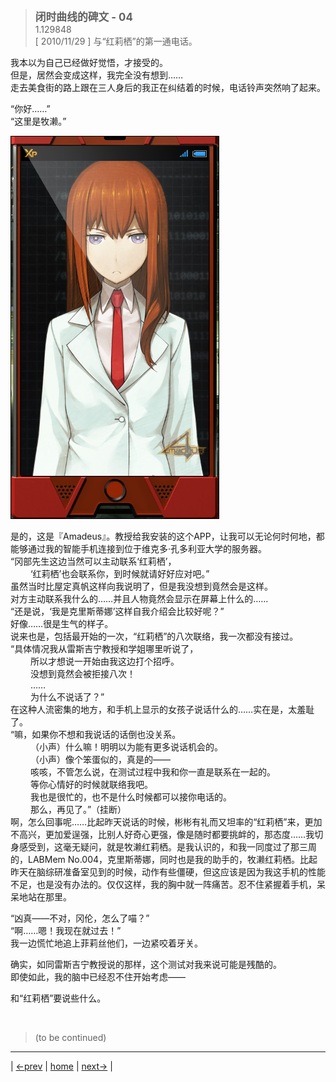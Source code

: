 > <big> **闭时曲线的碑文 - 04** </big>  
> 1.129848  
> [ 2010/11/29 ] 与“红莉栖”的第一通电话。  

我本以为自己已经做好觉悟，才接受的。  
但是，居然会变成这样，我完全没有想到……  
走去美食街的路上跟在三人身后的我正在纠结着的时候，电话铃声突然响了起来。  

“你好……”  
“这里是牧濑。”  

![](../pics/0008-1.png)

是的，这是『Amadeus』。教授给我安装的这个APP，让我可以无论何时何地，都能够通过我的智能手机连接到位于维克多·孔多利亚大学的服务器。  
“冈部先生这边当然可以主动联系‘红莉栖’，  
&emsp;&emsp; ‘红莉栖’也会联系你，到时候就请好好应对吧。”  
虽然当时比屋定真帆这样向我说明了，但是我没想到竟然会是这样。  
对方主动联系我什么的……并且人物竟然会显示在屏幕上什么的……  
“还是说，‘我是克里斯蒂娜’这样自我介绍会比较好呢？”  
好像……很是生气的样子。  
说来也是，包括最开始的一次，“红莉栖”的八次联络，我一次都没有接过。  
“具体情况我从雷斯吉宁教授和学姐哪里听说了，  
&emsp;&emsp; 所以才想说一开始由我这边打个招呼。  
&emsp;&emsp; 没想到竟然会被拒接八次！  
&emsp;&emsp; ……  
&emsp;&emsp; 为什么不说话了？”  
在这种人流密集的地方，和手机上显示的女孩子说话什么的……实在是，太羞耻了。  
“嘛，如果你不想和我说话的话倒也没关系。  
&emsp;&emsp; （小声）什么嘛！明明以为能有更多说话机会的。  
&emsp;&emsp; （小声）像个笨蛋似的，真是的——  
&emsp;&emsp; 咳咳，不管怎么说，在测试过程中我和你一直是联系在一起的。  
&emsp;&emsp; 等你心情好的时候就联络我吧。  
&emsp;&emsp; 我也是很忙的，也不是什么时候都可以接你电话的。  
&emsp;&emsp; 那么，再见了。”（挂断）  
啊，怎么回事呢……比起昨天说话的时候，彬彬有礼而又坦率的“红莉栖”来，更加不高兴，更加爱逞强，比别人好奇心更强，像是随时都要挑衅的，那态度……我切身感受到，这毫无疑问，就是牧濑红莉栖。是我认识的，和我一同度过了那三周的，LABMem No.004，克里斯蒂娜，同时也是我的助手的，牧濑红莉栖。比起昨天在脑综研准备室见到的时候，动作有些僵硬，但这应该是因为我这手机的性能不足，也是没有办法的。仅仅这样，我的胸中就一阵痛苦。忍不住紧握着手机，呆呆地站在那里。  

“凶真——不对，冈伦，怎么了喵？”  
“啊……嗯！我现在就过去！”  
我一边慌忙地追上菲莉丝他们，一边紧咬着牙关。  

确实，如同雷斯吉宁教授说的那样，这个测试对我来说可能是残酷的。  
即使如此，我的脑中已经忍不住开始考虑——  

和“红莉栖”要说些什么。


<br/>

> (to be continued)
---

| [←prev](./0008) | [home](../../) | [next→](./0010) |
